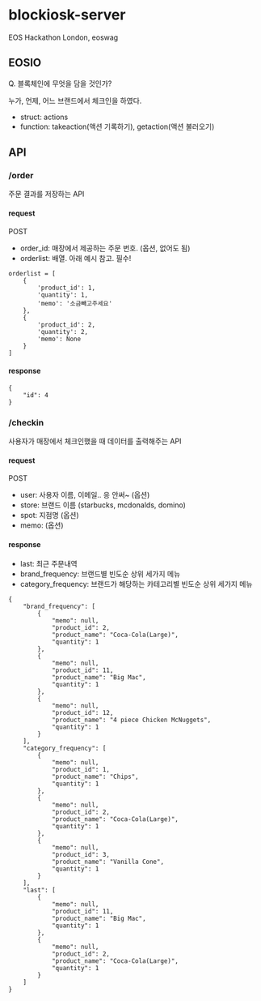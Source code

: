 # blockiosk-server
EOS Hackathon London, eoswag


## EOSIO

Q. 블록체인에 무엇을 담을 것인가?

누가, 언제, 어느 브랜드에서 체크인을 하였다.



- struct: actions
- function: takeaction(액션 기록하기), getaction(액션 불러오기)






## API

### /order

주문 결과를 저장하는 API

#### request

POST

- order_id: 매장에서 제공하는 주문 번호. (옵션, 없어도 됨)
- orderlist: 배열. 아래 예시 참고. 필수!
```
orderlist = [
    {
        'product_id': 1,
        'quantity': 1,
        'memo': '소금빼고주세요'
    },
    {
        'product_id': 2,
        'quantity': 2,
        'memo': None
    }
]
```

#### response

```
{
    "id": 4
}
```




### /checkin

사용자가 매장에서 체크인했을 때 데이터를 출력해주는 API

#### request

POST

- user: 사용자 이름, 이메일.. 응 안써~ (옵션)
- store: 브랜드 이름 (starbucks, mcdonalds, domino)
- spot: 지점명 (옵션)
- memo: (옵션)


#### response

- last: 최근 주문내역
- brand_frequency: 브랜드별 빈도순 상위 세가지 메뉴
- category_frequency: 브랜드가 해당하는 카테고리별 빈도순 상위 세가지 메뉴

```
{
    "brand_frequency": [
        {
            "memo": null,
            "product_id": 2,
            "product_name": "Coca-Cola(Large)",
            "quantity": 1
        },
        {
            "memo": null,
            "product_id": 11,
            "product_name": "Big Mac",
            "quantity": 1
        },
        {
            "memo": null,
            "product_id": 12,
            "product_name": "4 piece Chicken McNuggets",
            "quantity": 1
        }
    ],
    "category_frequency": [
        {
            "memo": null,
            "product_id": 1,
            "product_name": "Chips",
            "quantity": 1
        },
        {
            "memo": null,
            "product_id": 2,
            "product_name": "Coca-Cola(Large)",
            "quantity": 1
        },
        {
            "memo": null,
            "product_id": 3,
            "product_name": "Vanilla Cone",
            "quantity": 1
        }
    ],
    "last": [
        {
            "memo": null,
            "product_id": 11,
            "product_name": "Big Mac",
            "quantity": 1
        },
        {
            "memo": null,
            "product_id": 2,
            "product_name": "Coca-Cola(Large)",
            "quantity": 1
        }
    ]
}
```
